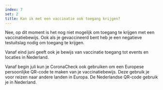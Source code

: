 ```yaml
---
index: 7
set: 2
title: Kan ik met een vaccinatie ook toegang krijgen?
---
```

Nee, op dit moment is het nog niet mogelijk om toegang te krijgen met een vaccinatiebewijs. Ook als je gevaccineerd bent heb je een negatieve testuitslag nodig om toegang te krijgen.

Vanaf eind juni geeft ook je bewijs van vaccinatie toegang tot events en locaties in Nederland. 

Vanaf begin juli kun je CoronaCheck ook gebruiken om een Europese persoonlijke QR-code te maken van je vaccinatiebewijs. Deze gebruik je voor reizen naar andere landen in Europa. De Nederlandse QR-code gebruik je in Nederland. 
